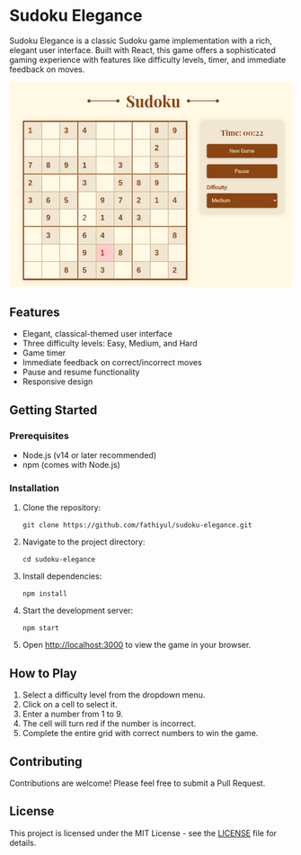 # Sudoku Elegance

Sudoku Elegance is a classic Sudoku game implementation with a rich, elegant user interface. Built with React, this game offers a sophisticated gaming experience with features like difficulty levels, timer, and immediate feedback on moves.

![Sudoku Screenshot](./assets/Screenshot.png)

## Features

- Elegant, classical-themed user interface
- Three difficulty levels: Easy, Medium, and Hard
- Game timer
- Immediate feedback on correct/incorrect moves
- Pause and resume functionality
- Responsive design

## Getting Started

### Prerequisites

- Node.js (v14 or later recommended)
- npm (comes with Node.js)

### Installation

1. Clone the repository:
   ```
   git clone https://github.com/fathiyul/sudoku-elegance.git
   ```

2. Navigate to the project directory:
   ```
   cd sudoku-elegance
   ```

3. Install dependencies:
   ```
   npm install
   ```

4. Start the development server:
   ```
   npm start
   ```

5. Open [http://localhost:3000](http://localhost:3000) to view the game in your browser.

## How to Play

1. Select a difficulty level from the dropdown menu.
2. Click on a cell to select it.
3. Enter a number from 1 to 9.
4. The cell will turn red if the number is incorrect.
5. Complete the entire grid with correct numbers to win the game.

## Contributing

Contributions are welcome! Please feel free to submit a Pull Request.

## License

This project is licensed under the MIT License - see the [LICENSE](LICENSE) file for details.